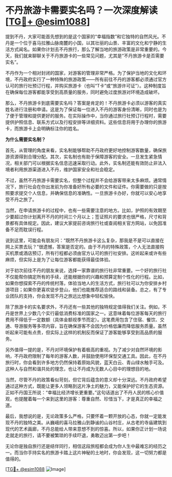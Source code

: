 # 不丹旅游卡需要实名吗？一次深度解读[[TG💪+ @esim1088](https://t.me/s/esim1088)]

提到不丹，大家可能首先想到的是这个国家的“幸福指数”和它独特的自然风光。不丹是一个位于喜马拉雅山脉南麓的小国，以其壮丽的山景、丰富的文化和宁静的生活方式闻名。如果你计划去不丹旅行，那么了解当地的旅游政策是非常重要的。今天，我们就来聊聊关于不丹旅游卡的一些常见问题，尤其是“不丹旅游卡是否需要实名”。

不丹作为一个相对封闭的国家，对游客的管理非常严格。为了保护当地的文化和环境，不丹政府实行了一种特殊的旅游政策——所有前往不丹的游客都必须通过官方认可的旅行社预订行程，并购买旅游卡（也叫“T卡”或“旅游许可证”）。这种制度旨在确保每位游客都能享受到高质量的服务，同时避免过度旅游对环境造成破坏。

那么，不丹旅游卡到底需要实名吗？答案是肯定的！不丹旅游卡必须以游客的真实姓名进行注册和申请。这是为了保证每一位进入不丹的游客身份清晰，同时也是为了便于管理和提供更好的服务。在实际操作中，当你通过旅行社预订行程时，需要提供护照信息、联系方式以及行程安排等详细资料。这些信息将用于办理你的旅游卡，而旅游卡上会明确标注你的姓名。

**为什么需要实名制？**

首先，从管理的角度来看，实名制能够帮助不丹政府更好地控制游客数量，确保旅游资源得到合理分配。其次，实名制也有助于保障游客的安全。一旦发生紧急情况，相关部门可以根据实名信息迅速采取行动。此外，实名制还能有效防止非法入境者利用旅游渠道进入不丹，维护国家安全和社会稳定。

不过，虽然不丹旅游卡需要实名，但整个过程并不会给游客带来太多麻烦。通常情况下，旅行社会在你出发前为你准备好所有必要的文件和证件。你需要做的只是按照要求提交个人信息，并确保信息的准确性。一旦旅游卡办好，你就可以安心地享受不丹之旅了。

当然，在申请旅游卡的过程中，也有一些需要注意的地方。比如，护照的有效期至少要超过你计划离开不丹的时间三个月以上；签证照片的要求也很严格，尺寸和背景都有具体规定。因此，建议大家提前咨询旅行社或查阅相关官方网站，以免因准备不足而耽误行程。

说到这里，可能会有朋友问：“既然不丹旅游卡这么复杂，那我是不是可以直接在网上买票去玩？”很遗憾，答案是否定的。由于不丹的特殊政策，个人无法直接购买机票或酒店预订，所有行程都必须由官方认可的旅行社安排。这听起来或许有些麻烦，但实际上是为了让每位游客都能获得最佳体验。

对于初次前往不丹的朋友来说，选择一家靠谱的旅行社非常重要。一个好的旅行社不仅能帮你搞定所有的手续，还能根据你的兴趣和预算定制个性化的行程。比如，如果你想探索不丹的传统村落，体验当地人的生活方式，旅行社可以为你安排乡村游项目；如果你更喜欢徒步登山，他们也能推荐适合的路线和装备。总之，有了专业团队的支持，你会发现不丹之旅远比想象中轻松愉快。

除了旅游卡的实名要求外，不丹还有一些其他的独特规定值得我们关注。例如，不丹是世界上少数几个实行最低消费标准的国家之一。这意味着每位游客每天的旅行费用不得低于一定数额（具体金额视季节而定）。这笔费用包含了住宿、餐饮、交通、导游服务等多项内容，旨在确保游客不会因为价格低廉而降低服务质量。虽然听起来可能有点贵，但实际上这样的机制反而保证了游客能够享受到高品质的服务。

另外值得一提的是，不丹对环境保护有着极高的重视。为了减少对自然环境的影响，不丹政府限制了每年的游客人数，并鼓励使用环保型交通工具。因此，在不丹旅行时，你会看到许多地方仍然保持着原始风貌，蓝天白云、青山绿水触手可及。这种人与自然和谐共处的理念，也让不丹成为无数人心目中的理想目的地。

当然，尽管不丹的政策看似苛刻，但它背后蕴含的意义却十分深远。不丹政府希望通过这种方式，既能让更多人领略到这片净土的魅力，又能保护好它的生态资源。正如不丹国王所说：“幸福比经济增长更重要。”这句话道出了不丹人民的核心价值观，也提醒着每一个来到这里的游客：尊重自然、珍惜当下，才是真正的幸福之道。

最后，我想说的是，无论政策多么严格，只要怀着一颗开放的心态，你就一定能发现不丹的独特之美。从巍峨的喜马拉雅山到静谧的山谷村庄，从古老的寺庙建筑到现代的艺术画廊，不丹总能给人带来意想不到的惊喜。所以，如果你正计划一场说走就走的旅行，请不要被繁琐的手续吓退，勇敢迈出第一步吧！

无论你是独自旅行还是结伴同行，相信这段旅程都会成为你人生中最难忘的经历之一。而当你手持实名的旅游卡踏上这片神秘的土地时，你会发现，这一切努力都是值得的。

[[TG💪+ @esim1088](https://t.me/s/esim1088) ![Image](https://i.postimg.cc/4NQfJmqS/Snipaste-2025-05-13-00-14-12.png)]